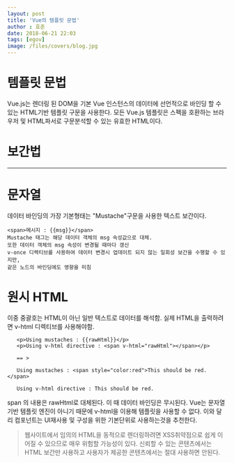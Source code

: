 ```yaml
---
layout: post
title: 'Vue의 템플릿 문법'
author : 효준
date: 2018-06-21 22:03
tags: [egov]
image: /files/covers/blog.jpg
---
```


# 템플릿 문법

Vue.js는 렌더링 된 DOM을 기본 Vue 인스턴스의 데이터에 선언적으로 바인딩 할 수 있는 HTML기반 템플릿 구문을
사용한다. 모든 Vue.js 템플릿은 스펙을 호환하는 브라우저 및 HTML파서로 구문분석할 수 있는 유효한 HTML이다.

# 보간법
<hr>

# 문자열
 데이터 바인딩의 가장 기본형태는 "Mustache"구문을 사용한 텍스트 보간이다.

 ```
 <span>메시지 : {{msg}}</span>
 Mustache 태그는 해당 데이터 객체의 msg 속성값으로 대체.
 또한 데이터 객체의 msg 속성이 변경될 때마다 갱신
 v-once 디렉티브를 사용하여 데이터 변경시 업데이트 되지 않는 일회성 보간을 수행할 수 있지만,
 같은 노드의 바인딩에도 영향을 미침
 ```

 # 원시 HTML

 이중 중괄호는 HTML이 아닌 일반 텍스트로 데이터를 해석함. 실제 HTML을 출력하려면 v-html 디렉티브를 사용해야함.

 ```
    <p>Using mustaches : {{rawHtml}}</p>
    <p>Using v-html directive : <span v-html="rawHtml"></span></p>

    == >

    Using mustaches : <span style="color:red">This should be red.</span>

    Using v-html directive : This should be red.

 ```

 span 의 내용은 rawHtml로 대체된다. 이 때 데이터 바인딩은 무시된다. Vue는 문자열 기반
 템플릿 엔진이 아니기 때문에 v-html을 이용해 템플릿을 사용할 수 없다. 이와 달리
 컴포넌트는 UI재사용 및 구성을 위한 기본단위로 사용하는것을 추천한다.

 > 웹사이트에서 임의의 HTML을 동적으로 렌더링하려면 XSS취약점으로 쉽게 이어질 수 있으므로
 매우 위험할 가능성이 있다. 신뢰할 수 있는 콘텐츠에서는 HTML 보간만 사용하고 사용자가 제공한 콘텐츠에서는
 절대 사용하면 안된다.

